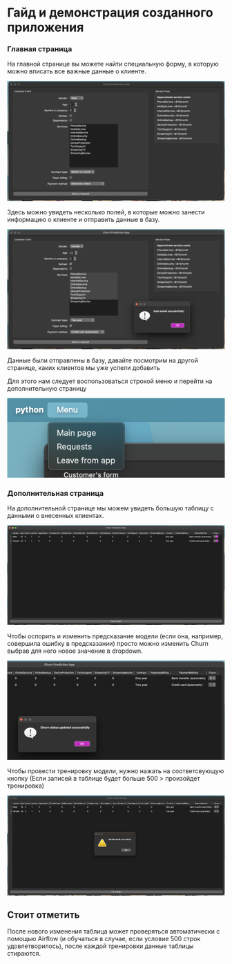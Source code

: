 # Гайд и демонстрация созданного приложения

### Главная страница
На главной странице вы можете найти специальную форму, в которую можно вписать все важные данные о клиенте.

![](../resources/Главная_страница.png)

Здесь можно увидеть несколько полей, в которые можно занести информацию о клиенте и отправить данные в базу.

![](../resources/Главная_страница_запрос.png)

Данные были отправлены в базу, давайте посмотрим на другой странице, каких клиентов мы уже успели добавить

Для этого нам следует воспользоваться строкой меню и перейти на дополнительную страницу

![](../resources/Строка_меню.png)

### Дополнительная страница

На дополнительной странице мы можем увидеть большую таблицу с данными о внесенных клиентах.

![](../resources/Дополнительная_страница.png)

Чтобы оспорить и изменить предсказание модели (если она, например, совершила ошибку в предсказании) просто можно изменить Churn выбрав для него новое значение в dropdown.

![](../resources/Дополнительная_страница_изменение.png)

Чтобы провести тренировку модели, нужно нажать на соответсвующую кнопку (Если записей в таблице будет больше 500 > произойдет тренировка)

![](../resources/Дополнительная_страница_дообучение.png)


## Стоит отметить

После нового изменения таблица может проверяться автоматически с помощью Airflow (и обучаться в случае, если условие 500 строк удовлетворилось), после каждой тренировки данные таблицы стираются.